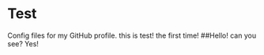 # Test
Config files for my GitHub profile.
this is test!
the first time!
##Hello!
can you see?
Yes!
